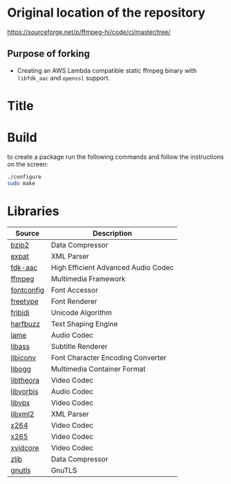 # Original location of the repository

https://sourceforge.net/p/ffmpeg-hi/code/ci/master/tree/

## Purpose of forking

* Creating an AWS Lambda compatible static ffmpeg binary with `libfdk_aac` and `openssl` support.

# Title

# Build

to create a package run the following commands and follow the instructions on the screen:
```sh
./configure
sudo make
```

# Libraries

| Source                                   | Description                         |
| ---------------------------------------- | ----------------------------------- |
| [bzip2](http://www.bzip.org/downloads.html) | Data Compressor                     |
| [expat](https://sourceforge.net/projects/expat/files/expat/) | XML Parser                          |
| [fdk-aac](https://sourceforge.net/projects/opencore-amr/files/fdk-aac/) | High Efficient Advanced Audio Codec |
| [ffmpeg](http://ffmpeg.org/download.html#releases) | Multimedia Framework                |
| [fontconfig](https://www.freedesktop.org/software/fontconfig/release/) | Font Accessor                       |
| [freetype](https://sourceforge.net/projects/freetype/files/freetype2/) | Font Renderer                       |
| [fribidi](https://fribidi.org/download/) | Unicode Algorithm                   |
| [harfbuzz](https://www.freedesktop.org/software/harfbuzz/release/) | Text Shaping Engine                 |
| [lame](https://sourceforge.net/projects/lame/files/lame/) | Audio Codec                         |
| [libass](https://github.com/libass/libass/releases) | Subtitle Renderer                   |
| [libiconv](https://ftp.gnu.org/pub/gnu/libiconv/) | Font Character Encoding Converter   |
| [libogg](https://www.xiph.org/downloads/) | Multimedia Container Format         |
| [libtheora](https://www.xiph.org/downloads/) | Video Codec                         |
| [libvorbis](https://www.xiph.org/downloads/) | Audio Codec                         |
| [libvpx](http://downloads.webmproject.org/releases/webm/index.html) | Video Codec                         |
| [libxml2](ftp://xmlsoft.org/libxml2/)    | XML Parser                          |
| [x264](ftp://ftp.videolan.org/pub/x264/snapshots) | Video Codec                         |
| [x265](https://bitbucket.org/multicoreware/x265/downloads/?tab=tags) | Video Codec                         |
| [xvidcore](https://labs.xvid.com/source/) | Video Codec                         |
| [zlib](https://sourceforge.net/projects/libpng/files/zlib/) | Data Compressor                     |
| [gnutls](https://www.gnutls.org/download.html) | GnuTLS |
